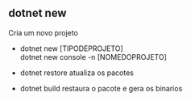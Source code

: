## dotnet new
Cria um novo projeto
- dotnet new [TIPODEPROJETO] </br>
dotnet new console -n [NOMEDOPROJETO] 

- dotnet restore
atualiza os pacotes 

- dotnet build
restaura o pacote e gera os binarios

